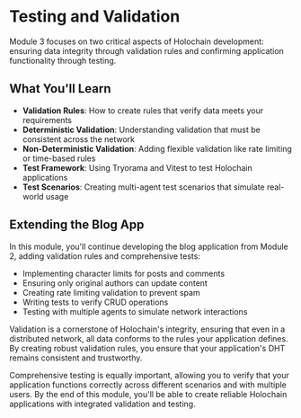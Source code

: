 # Testing and Validation

Module 3 focuses on two critical aspects of Holochain development: ensuring data integrity through validation rules and confirming application functionality through testing.

## What You'll Learn

- **Validation Rules**: How to create rules that verify data meets your requirements
- **Deterministic Validation**: Understanding validation that must be consistent across the network
- **Non-Deterministic Validation**: Adding flexible validation like rate limiting or time-based rules
- **Test Framework**: Using Tryorama and Vitest to test Holochain applications
- **Test Scenarios**: Creating multi-agent test scenarios that simulate real-world usage

## Extending the Blog App

In this module, you'll continue developing the blog application from Module 2, adding validation rules and comprehensive tests:

- Implementing character limits for posts and comments
- Ensuring only original authors can update content
- Creating rate limiting validation to prevent spam
- Writing tests to verify CRUD operations
- Testing with multiple agents to simulate network interactions

Validation is a cornerstone of Holochain's integrity, ensuring that even in a distributed network, all data conforms to the rules your application defines. By creating robust validation rules, you ensure that your application's DHT remains consistent and trustworthy.

Comprehensive testing is equally important, allowing you to verify that your application functions correctly across different scenarios and with multiple users. By the end of this module, you'll be able to create reliable Holochain applications with integrated validation and testing.